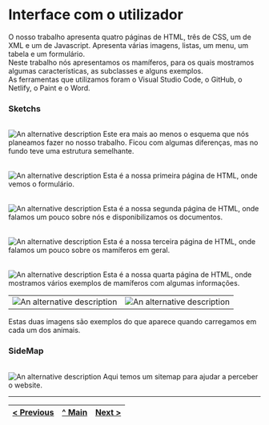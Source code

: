 ﻿# Interface com o utilizador

O nosso trabalho apresenta quatro páginas de HTML, três de CSS, um de XML e um de Javascript. Apresenta várias imagens, listas, um menu, um tabela e um formulário.</br>
Neste trabalho nós apresentamos os mamíferos, para os quais mostramos algumas características, as subclasses e alguns exemplos.</br>
As ferramentas que utilizamos foram o Visual Studio Code, o GitHub, o Netlify, o Paint e o Word.

### Sketchs

| | |
:---: | :---:
![An alternative description](Imagens/Sketch.png)
Este era mais ao menos o esquema que nós planeamos fazer no nosso trabalho. Ficou com algumas diferenças, mas no fundo teve uma estrutura semelhante.

| | |
:---: | :---:
![An alternative description](Imagens/1.PNG)
Esta é a nossa primeira página de HTML, onde vemos o formulário.

| | |
:---: | :---:
![An alternative description](Imagens/2.PNG)
Esta é a nossa segunda página de HTML, onde falamos um pouco sobre nós e disponibilizamos os documentos.

| | |
:---: | :---:
![An alternative description](Imagens/3.PNG)
Esta é a nossa terceira página de HTML, onde falamos um pouco sobre os mamíferos em geral.

| | |
:---: | :---:
![An alternative description](Imagens/4.PNG)
Esta é a nossa quarta página de HTML, onde mostramos vários exemplos de mamíferos com algumas informações.

| | |
:---: | :---:
![An alternative description](Imagens/5.PNG) | ![An alternative description](Imagens/6.PNG)
Estas duas imagens são exemplos do que aparece quando carregamos em cada um dos animais.

### SideMap

| | |
:---: | :---:
![An alternative description](Imagens/Sitemap.PNG)
Aqui temos um sitemap para ajudar a perceber o website.

---
[< Previous](Relatório1.md) | [^ Main](../../../) | [Next >](Relatório3.md)
:--- | :---: | ---: 